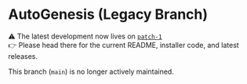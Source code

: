 # AutoGenesis (Legacy Branch)

⚠️ The latest development now lives on [`patch-1`](https://github.com/pi0n00r/AutoGenesis/tree/patch-1)  
👉 Please head there for the current README, installer code, and latest releases.

This branch (`main`) is no longer actively maintained.
